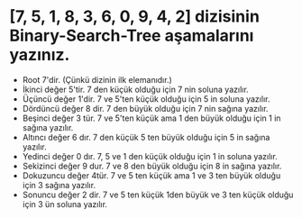 # [7, 5, 1, 8, 3, 6, 0, 9, 4, 2] dizisinin Binary-Search-Tree aşamalarını yazınız.

- Root 7'dir. (Çünkü dizinin ilk elemanıdır.)
- İkinci değer 5'tir. 7 den küçük olduğu için 7 nin soluna yazılır.
- Üçüncü değer 1'dir. 7 ve 5'ten küçük olduğu için 5 in soluna yazılır.
- Dördüncü değer 8 dir. 7 den büyük olduğu için 7 nin sağına yazılır.
- Beşinci değer 3 tür. 7 ve 5'ten küçük ama 1 den büyük olduğu için 1 in sağına yazılır.
- Altıncı değer 6 dır. 7 den küçük 5 ten büyük olduğu için 5 in sağına yazılır. 
- Yedinci değer 0 dır. 7, 5 ve 1 den küçük olduğu için 1 in soluna yazılır.
- Sekizinci değer 9 dur. 7 ve 8 den büyük olduğu için 8 in sağına yazılır.
- Dokuzuncu değer 4tür. 7 ve 5 ten küçük ama 1 ve 3 ten büyük olduğu için 3 sağına yazılır.
- Sonuncu değer 2 dir. 7 ve 5 ten küçük 1den büyük ve 3 ten küçük olduğu için 3 ün soluna yazılır.